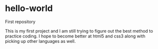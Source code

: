 # hello-world
First repository

This is my first project and I am still trying to figure out the best method to practice coding. I hope to become better at html5 and css3 along with picking up other languages as well.
